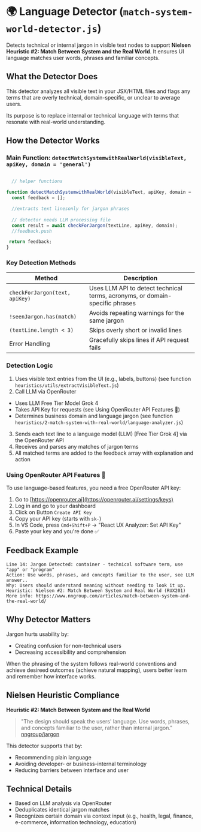 # 🌍 Language Detector (`match-system-world-detector.js`)

Detects technical or internal jargon in visible text nodes to support **Nielsen Heuristic #2: Match Between System and the Real World**. It ensures UI language matches user words, phrases and familiar concepts.

## What the Detector Does
This detector analyzes all visible text in your JSX/HTML files and flags any terms that are overly technical, domain-specific, or unclear to average users.

Its purpose is to replace internal or technical language with terms that resonate with real-world understanding.

## How the Detector Works

### Main Function: `detectMatchSystemwithRealWorld(visibleText, apiKey, domain = 'general')`
```javascript

  // helper functions

function detectMatchSystemwithRealWorld(visibleText, apiKey, domain = 'general') {
  const feedback = [];

  //extracts text linesonly for jargon phrases
  
  // detector needs LLM processing file
  const result = await checkForJargon(textLine, apiKey, domain);
  //feedback.push

 return feedback;
}
```

### Key Detection Methods
| Method | Description |
|--------|-------------|
| `checkForJargon(text, apiKey)` | Uses LLM API to detect technical terms, acronyms, or domain-specific phrases |
| `!seenJargon.has(match)` | Avoids repeating warnings for the same jargon |
| `(textLine.length < 3)` | Skips overly short or invalid lines |
| Error Handling | Gracefully skips lines if API request fails |

### Detection Logic
1. Uses visible text entries from the UI (e.g., labels, buttons) (see function `heuristics/utils/extractVisibleText.js`)
2. Call LLM via OpenRouter
- Uses LLM Free Tier Model Grok 4
- Takes API Key for requests (see Using OpenRouter API Features 🔐)
- Determines business domain and language jargon (see function `heuristics/2-match-system-with-real-world/language-analyzer.js`)
3. Sends each text line to a language model (LLM) [Free Tier Grok 4] via the OpenRouter API
4. Receives and parses any matches of jargon terms
5. All matched terms are added to the feedback array with explanation and action

### Using OpenRouter API Features 🔐

To use language-based features, you need a free OpenRouter API key:

1. Go to [https://openrouter.ai](https://openrouter.ai/settings/keys)
2. Log in and go to your dashboard
3. Click on Button `Create API Key`
4. Copy your API key (starts with `sk-`)
5. In VS Code, press `Cmd+Shift+P` → "React UX Analyzer: Set API Key"
6. Paste your key and you're done ✅

## Feedback Example
```
Line 14: Jargon Detected: container - technical software term, use "app" or "program" 
Action: Use words, phrases, and concepts familiar to the user, see LLM answer..
Why: Users should understand meaning without needing to look it up.
Heuristic: Nielsen #2: Match Between System and Real World (RUX201)
More info: https://www.nngroup.com/articles/match-between-system-and-the-real-world/
```

## Why Detector Matters
Jargon hurts usability by:
- Creating confusion for non-technical users
- Decreasing accessibility and comprehension

When the phrasing of the system follows real-world conventions and achieve desireed outcomes (achieve natural mapping), users better learn and remember how interface works. 

## Nielsen Heuristic Compliance

**Heuristic #2: Match Between System and the Real World**
> "The design should speak the users' language. Use words, phrases, and concepts familiar to the user, rather than internal jargon." [nngroup/jargon](https://www.nngroup.com/articles/ten-usability-heuristics/)

This detector supports that by:
- Recommending plain language
- Avoiding developer- or business-internal terminology
- Reducing barriers between interface and user

## Technical Details
- Based on LLM analysis via OpenRouter
- Deduplicates identical jargon matches
- Recognizes certain domain via context input (e.g., health, legal, finance, e-commerce, information technology, education) 